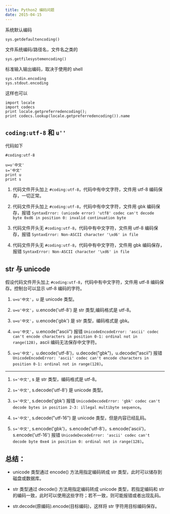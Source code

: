 ```yaml
---
title: Python2 编码问题
date: 2015-04-15
---
```



系统默认编码

    sys.getdefaultencoding()

文件系统编码/路径名，文件名之类的

    sys.getfilesystemencoding()

标准输入输出编码，取决于使用的 shell

    sys.stdin.encoding
    sys.stdout.encoding

这样也可以

    import locale
    import codecs
    print locale.getpreferredencoding();
    print codecs.lookup(locale.getpreferredencoding()).name

## ``coding:utf-8`` 和 ``u''``

代码如下

	#coding:utf-8

	u=u'中文'
	s='中文'
	print u
	print s

1. 代码文件开头加上 `#coding:utf-8`，代码中有中文字符，文件用 utf-8 编码保存，一切正常。

2. 代码文件开头加上 `#coding:utf-8`，代码中有中文字符，文件用 gbk 编码保存，报错 `SyntaxError: (unicode error) 'utf8' codec can't decode byte 0xd6 in position 0: invalid continuation byte`

3. 代码文件开头无 `#coding:utf-8`，代码中有中文字符，文件用 utf-8 编码保存，报错 `SyntaxError: Non-ASCII character '\xd6' in file`

4. 代码文件开头无 `#coding:utf-8`，代码中有中文字符，文件用 gbk 编码保存，报错 `SyntaxError: Non-ASCII character '\xd6' in file`

## str 与 unicode

假设代码文件开头加上 `#coding:utf-8`，代码中有中文字符，文件用 utf-8 编码保存。控制台可以显示 utf-8 编码的字符。

1. `u=u'中文'`，u 是 unicode 类型。

2. `u=u'中文'`，u.encode('utf-8') 是 str 类型,编码格式是 utf-8。

3. `u=u'中文'`，u.encode('gbk') 是 str 类型，编码格式是 gbk。

4. `u=u'中文'`，u.encode("ascii") 报错 `UnicodeEncodeError: 'ascii' codec can't encode characters in position 0-1: ordinal not in range(128)`，ascii 编码无法保存中文字符。

5. `u=u'中文'`，u.decode('utf-8')，u.decode("gbk")，u.decode("ascii") 报错 `UnicodeEncodeError: 'ascii' codec can't encode characters in position 0-1: ordinal not in range(128)`。

--------------------------

1. `s='中文'`, s 是 str 类型，编码格式是 utf-8。

2. `s='中文'`, s.decode('utf-8') 是 unicode 类型。

3. `s='中文'`, s.decode('gbk') 报错 `UnicodeDecodeError: 'gbk' codec can't decode bytes in position 2-3: illegal multibyte sequence`。

4. `s='中文'`, s.decode("utf-16") 是 unicode 类型，但是内容已经乱码。

5. `s='中文'`, s.encode('gbk')，s.encode('utf-8')，s.encode('ascii')，s.encode('utf-16') 报错 `UnicodeDecodeError: 'ascii' codec can't decode byte 0xe4 in position 0: ordinal not in range(128)`。

## 总结：

- unicode 类型通过 encode() 方法用指定编码转成 str 类型，此时可以储存到磁盘或数据库。

- str 类型通过 decode() 方法用指定编码转成 unicode 类型，若指定编码和 str 的编码一致，此时可以使用这些字符；若不一致，则可能报错或者出现乱码。

- str.decode(原编码).encode(目标编码)，这样将 str 字符用目标编码保存。